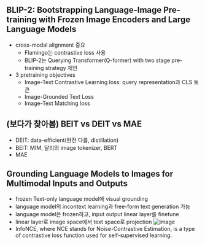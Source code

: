 ## BLIP-2: Bootstrapping Language-Image Pre-training with Frozen Image Encoders and Large Language Models
- cross-modal alignment 중요
  - Flamingo는 contrastive loss 사용
  - BLIP-2는 Querying Transformer(Q-former) with two stage pre-training strategy 제안
- 3 pretraining objectives
  - Image-Text Contrastive Learning loss: query representation과 CLS 토큰 
  - Image-Grounded Text Loss
  - Image-Text Matching loss

## (보다가 찾아봄) BEIT vs DEIT vs MAE
- DEIT: data-efficient(완전 다름, distillation)
- BEIT: MIM, 달리의 image tokenizer, BERT
- MAE

## Grounding Language Models to Images for Multimodal Inputs and Outputs
- frozen Text-only language model에 visual grounding 
- language model의 incontext learning과 free-form text generation 가능
- language model은 frozen하고, input output linear layer를 finetune
- linear layer로 image space에서 text space로 projection
![image](https://github.com/yeonju7kim/PaperReading/assets/95571735/7cb3f3c3-7386-483e-8e60-4b252d77faa6)
- InfoNCE, where NCE stands for Noise-Contrastive Estimation, is a type of contrastive loss function used for self-supervised learning.
